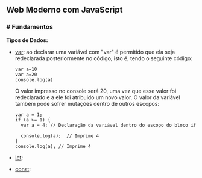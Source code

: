 ## Web Moderno com JavaScript

### # Fundamentos

**Tipos de Dados:**

 * [var](https://developer.mozilla.org/pt-BR/docs/Web/JavaScript/Reference/Statements/var): 
 ao declarar uma variável com "var" é permitido que ela seja redeclarada posteriormente no código, 
 isto é, tendo o seguinte código:
 
    ```
    var a=10
    var a=20
    console.log(a)
    ```
    
    O valor impresso no console será 20, uma vez que esse valor foi redeclarado e a ele foi atribuido um novo valor.
    O valor da variável também pode sofrer mutações dentro de outros escopos:
    
    ```
    var a = 1;
    if (a >= 1) {
      var a = 4; // Declaração da variável dentro do escopo do bloco if

      console.log(a);  // Imprime 4
    } 
    console.log(a); // Imprime 4
    ```
    
    
  * [let](https://developer.mozilla.org/pt-BR/docs/Web/JavaScript/Reference/Statements/let): 
  
  * [const](https://developer.mozilla.org/pt-BR/docs/Web/JavaScript/Reference/Statements/const):
